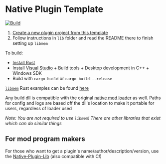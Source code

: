 # Native Plugin Template

[![Build](https://github.com/MolotovCherry/Native-Plugin-Template-Rust/actions/workflows/build.yml/badge.svg?event=push)](https://github.com/MolotovCherry/Native-Plugin-Template-Rust/actions/workflows/build.yml)

1. [Create a new plugin project from this template](https://github.com/new?template_name=Native-Plugin-Template-Rust&template_owner=MolotovCherry)
2. Follow instructions in `lib` folder and read the README there to finish setting up `libmem`

To build:
- [Install Rust](https://rustup.rs/)
- Install [Visual Studio](https://visualstudio.microsoft.com/downloads/) + Build tools + Desktop development in C++ + Windows SDK
- Build with `cargo build` or `cargo build --release`

[`libmem`](https://github.com/rdbo/libmem) Rust examples can be found [here](https://github.com/rdbo/libmem/tree/master/docs/rust)

Any build dll is compatible with the original [native mod loader](https://www.nexusmods.com/baldursgate3/mods/944) as well. Paths for config and logs are based off the dll's location to make it portable for users, regardless of loader used

_Note: You are not required to use `libmem`! There are other libraries that exist which can do similar things_

## For mod program makers

For those who want to get a plugin's name/author/description/version, use the [Native-Plugin-Lib](https://github.com/MolotovCherry/Native-Plugin-Lib) (also compatible with C!)
